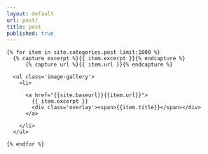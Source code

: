 ```yaml
---
layout: default
url: post/
title: post
published: true
---
```


<style>
.image-gallery {
  display: flex;
  flex-wrap: wrap;
  gap: 10px;
}

.image-gallery > li {
  flex-grow: 1;
  height: 300px;
  cursor: pointer;
  position: relative;
}

.image-gallery li img {
  object-fit: cover;
  width: 100%;
  max-height: 300px;
  vertical-align: middle;
  border-radius: 5px;
} 

.image-gallery::after {
  content: "";
  flex-grow: 999;
}
</style>


<div class='col12' style='padding-bottom:6em;'>

  <div class='splash'> 

    {% for item in site.categories.post limit:1000 %}
      {% capture excerpt %}{{ item.excerpt }}{% endcapture %}
    	  {% capture url %}{{ item.url }}{% endcapture %}
    
      <ul class='image-gallery'>
        <li>
      
          <a href="{{site.baseurl}}{{item.url}}">
            {{ item.excerpt }}
            <div class='overlay'><span>{{item.title}}</span></div>
          </a>
        
        </li>
      </ul>
      
    {% endfor %}
    
  </div> <!-- /.container -->

</div> <!-- /.col12 -->